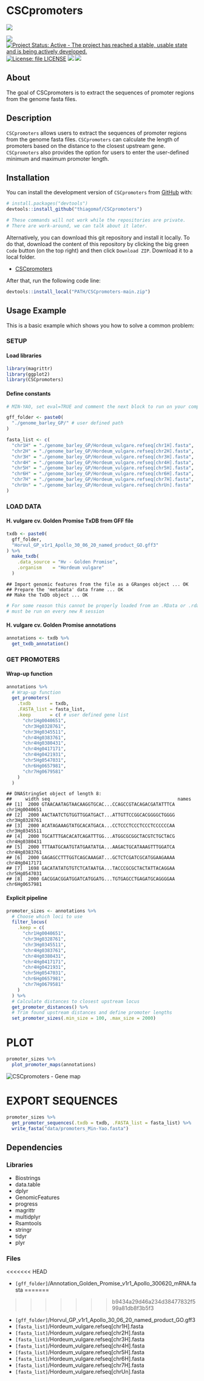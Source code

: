 
<!-- README.md is generated from README.Rmd. Please edit that file -->

# CSCpromoters

<!-- badges: start -->

[![](https://img.shields.io/badge/CSC-promoters-green.svg)](https://github.com/thiagomaf/CSCpromoters)

[![](https://img.shields.io/badge/lifecycle-experimental-orange.svg)](https://lifecycle.r-lib.org/articles/stages.html#experimental)
[![Project Status: Active - The project has reached a stable, usable
state and is being actively
developed.](https://www.repostatus.org/badges/latest/active.svg)](https://www.repostatus.org/#active)
[![License: file
LICENSE](https://img.shields.io/badge/license-file%20LICENSE-blue.svg)](https://cran.r-project.org/web/licenses/file%20LICENSE)
[![](https://img.shields.io/github/languages/code-size/thiagomaf/CSCpromoters.svg)](https://github.com/thiagomaf/CSCpromoters)
[![](https://img.shields.io/github/last-commit/thiagomaf/CSCpromoters.svg)](https://github.com/thiagomaf/CSCpromoters/commits/main)
<!--[![R build status](https://github.com/thiagomaf/CSCpromoters/workflows/R-CMD-check/badge.svg)](https://github.com/thiagomaf/CSCpromoters/actions)-->
<!-- badges: end -->

## About

The goal of CSCpromoters is to extract the sequences of promoter regions
from the genome fasta files.

## Description

`CSCpromoters` allows users to extract the sequences of promoter regions
from the genome fasta files. `CSCpromoters` can calculate the length of
promoters based on the distance to the closest upstream gene.
`CSCpromoters` also provides the option for users to enter the
user-defined minimum and maximum promoter length.

## Installation

You can install the development version of `CSCpromoters` from
[GitHub](https://github.com/) with:

``` r
# install.packages("devtools")
devtools::install_github("thiagomaf/CSCpromoters")

# These commands will not work while the repositories are private.
# There are work-around, we can talk about it later.
```

Alternatively, you can download this git repository and install it
locally. To do that, download the content of this repository by clicking
the big green `Code` button (on the top right) and then click
`Download ZIP`. Download it to a local folder.

- [CSCpromoters](https://github.com/thiagomaf/CSCpromoters)

After that, run the following code line:

``` r
devtools::install_local("PATH/CSCpromoters-main.zip")
```

## Usage Example

This is a basic example which shows you how to solve a common problem:

### SETUP

#### Load libraries

``` r
library(magrittr)
library(ggplot2)
library(CSCpromoters)
```

#### Define constants

``` r
# MIN-YAO, set eval=TRUE and comment the next block to run on your computer

gff_folder <- paste0(
  "./genome_barley_GP/" # user defined path
)

fasta_list <- c(
  "chr1H" = "./genome_barley_GP/Hordeum_vulgare.refseq[chr1H].fasta",
  "chr2H" = "./genome_barley_GP/Hordeum_vulgare.refseq[chr2H].fasta", 
  "chr3H" = "./genome_barley_GP/Hordeum_vulgare.refseq[chr3H].fasta",
  "chr4H" = "./genome_barley_GP/Hordeum_vulgare.refseq[chr4H].fasta", 
  "chr5H" = "./genome_barley_GP/Hordeum_vulgare.refseq[chr5H].fasta",
  "chr6H" = "./genome_barley_GP/Hordeum_vulgare.refseq[chr6H].fasta", 
  "chr7H" = "./genome_barley_GP/Hordeum_vulgare.refseq[chr7H].fasta",
  "chrUn" = "./genome_barley_GP/Hordeum_vulgare.refseq[chrUn].fasta"
)
```

### LOAD DATA

#### H. vulgare cv. Golden Promise TxDB from GFF file

``` r
txdb <- paste0(
  gff_folder,
  "Horvul_GP_v1r1_Apollo_30_06_20_named_product_GO.gff3"
) %>%
  make_txdb(
    .data_source = "Hv - Golden Promise",
    .organism    = "Hordeum vulgare"
  )
```

    ## Import genomic features from the file as a GRanges object ... OK
    ## Prepare the 'metadata' data frame ... OK
    ## Make the TxDb object ... OK

``` r
# For some reason this cannot be properly loaded from an .RData or .rda file,
# must be run on every new R session
```

#### H. vulgare cv. Golden Promise annotations

``` r
annotations <- txdb %>%
  get_txdb_annotation()
```

### GET PROMOTERS

#### Wrap-up function

``` r
annotations %>%
  # Wrap-up function
  get_promoters(
    .txdb       = txdb,
    .FASTA_list = fasta_list,
    .keep       = c( # user defined gene list
      "chr1Hg0040651",
      "chr3Hg0328761",
      "chr3Hg0345511",
      "chr4Hg0383761",
      "chr4Hg0380431",
      "chr4Hg0417171",
      "chr4Hg0421931",
      "chr5Hg0547031",
      "chr6Hg0657981",
      "chr7Hg0679581"
    )
  )
```

    ## DNAStringSet object of length 8:
    ##     width seq                                               names               
    ## [1]  2000 GTAACAATAGTAACAAGGTGCAC...CCAGCCGTACAGACGATATTTCA chr1Hg0040651
    ## [2]  2000 AACTAATCTGTGGTTGGATGACT...ATTGTTCCGGCACGGGGCTGGGG chr3Hg0328761
    ## [3]  2000 ACATAGAAAGTATGCACATGACA...CCTCCCTCCCTCCCTCCCCCCAA chr3Hg0345511
    ## [4]  2000 TGCATTTGACACATCAGATTTGG...ATGGCGCGGCTACGTCTGCTACG chr4Hg0380431
    ## [5]  2000 TTTAATGCAATGTATGAATATGA...AAGACTGCATAAAGTTTGGATCA chr4Hg0383761
    ## [6]  2000 GAGAGCCTTTGGTCAGCAAAGAT...GCTCTCGATCGCATGGAAGAAAA chr4Hg0417171
    ## [7]  1698 GACATATATGTGTCTCATAATGA...TACCCGCGCTACTATTACAGGAA chr5Hg0547031
    ## [8]  2000 GACGGACGGATGGATCATGGATG...TGTGAGCCTGAGATGCAGGGGAA chr6Hg0657981

#### Explicit pipeline

``` r
promoter_sizes <- annotations %>%
  # Choose which loci to use
  filter_locus(
    .keep = c(
      "chr1Hg0040651",
      "chr3Hg0328761",
      "chr3Hg0345511",
      "chr4Hg0383761",
      "chr4Hg0380431",
      "chr4Hg0417171",
      "chr4Hg0421931",
      "chr5Hg0547031",
      "chr6Hg0657981",
      "chr7Hg0679581"
    )
  ) %>% 
  # Calculate distances to closest upstream locus
  get_promoter_distances() %>%
  # Trim found upstream distances and define promoter lengths
  set_promoter_sizes(.min_size = 100, .max_size = 2000)
```

# PLOT

``` r
promoter_sizes %>%
  plot_promoter_maps(annotations)
```

![CSCpromoters - Gene map](data-raw/img/promoter_map.png)

# EXPORT SEQUENCES

``` r
promoter_sizes %>% 
  get_promoter_sequences(.txdb = txdb, .FASTA_list = fasta_list) %>%
  write_fasta("data/promoters_Min-Yao.fasta")
```

## Dependencies

### Libraries

- Biostrings
- data.table
- dplyr
- GenomicFeatures
- progress
- magrittr
- multidplyr
- Rsamtools
- stringr
- tidyr
- plyr

### Files
<<<<<<< HEAD

- `[gff_folder]`/Annotation_Golden_Promise_v1r1_Apollo_300620_mRNA.fasta
=======
<!-- - `[gff_folder]`/Annotation_Golden_Promise_v1r1_Apollo_300620_mRNA.fasta -->
>>>>>>> b9434a29d46a234d38477832f599a81db8f3b5f3
- `[gff_folder]`/Horvul_GP_v1r1_Apollo_30_06_20_named_product_GO.gff3
- `[fasta_list]`/Hordeum_vulgare.refseq\[chr1H\].fasta
- `[fasta_list]`/Hordeum_vulgare.refseq\[chr2H\].fasta
- `[fasta_list]`/Hordeum_vulgare.refseq\[chr3H\].fasta
- `[fasta_list]`/Hordeum_vulgare.refseq\[chr4H\].fasta
- `[fasta_list]`/Hordeum_vulgare.refseq\[chr5H\].fasta
- `[fasta_list]`/Hordeum_vulgare.refseq\[chr6H\].fasta
- `[fasta_list]`/Hordeum_vulgare.refseq\[chr7H\].fasta
- `[fasta_list]`/Hordeum_vulgare.refseq\[chrUn\].fasta
